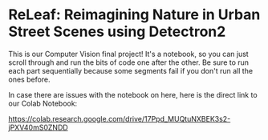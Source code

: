 # ReLeaf: Reimagining Nature in Urban Street Scenes using Detectron2

This is our Computer Vision final project! It's a notebook, so you can just scroll through and run the bits of code one after the other. Be sure to run each part sequentially because some segments fail if you don't run all the ones before. 

In case there are issues with the notebook on here, here is the direct link to our Colab Notebook:

   https://colab.research.google.com/drive/17Ppd_MUQtuNXBEK3s2-jPXV40mS0ZNDD
